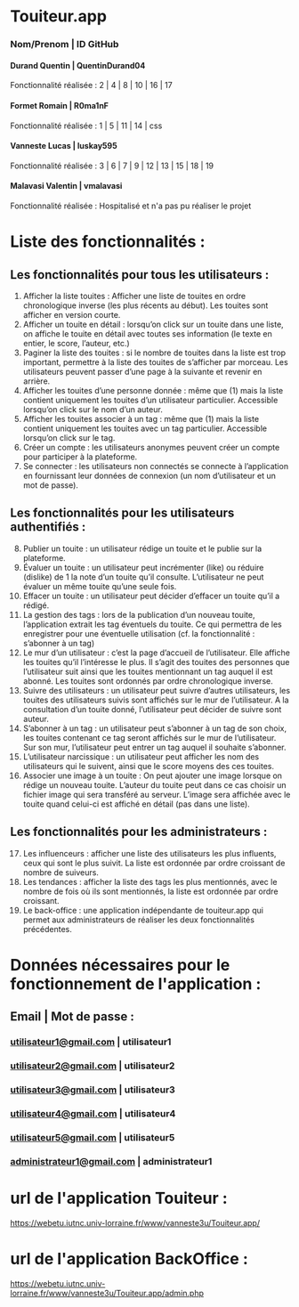 # Touiteur.app

### Nom/Prenom     | ID GitHub
#### Durand Quentin | QuentinDurand04

Fonctionnalité réalisée : 2 | 4 | 8 | 10 | 16 | 17

#### Formet Romain  | R0ma1nF
Fonctionnalité réalisée : 1 | 5 | 11 | 14 | css

#### Vanneste Lucas | luskay595
Fonctionnalité réalisée : 3 | 6 | 7 | 9 | 12 | 13 | 15 | 18 | 19

#### Malavasi Valentin | vmalavasi
Fonctionnalité réalisée : Hospitalisé et n'a pas pu réaliser le projet

# Liste des fonctionnalités :

## Les fonctionnalités pour tous les utilisateurs :

1. Afficher la liste touites : Afficher une liste de touites en ordre chronologique inverse
(les plus récents au début). Les touites sont afficher en version courte.
2. Afficher un touite en détail : lorsqu’on click sur un touite dans une liste, on affiche le
touite en détail avec toutes ses information (le texte en entier, le score, l’auteur, etc.)
3. Paginer la liste des touites : si le nombre de touites dans la liste est trop important,
permettre à la liste des touites de s’afficher par morceau. Les utilisateurs peuvent passer
d’une page à la suivante et revenir en arrière.
4. Afficher les touites d’une personne donnée : même que (1) mais la liste contient
uniquement les touites d’un utilisateur particulier. Accessible lorsqu’on click sur le nom
d’un auteur.
5. Afficher les touites associer à un tag : même que (1) mais la liste contient
uniquement les touites avec un tag particulier. Accessible lorsqu’on click sur le tag.
6. Créer un compte : les utilisateurs anonymes peuvent créer un compte pour participer à
la plateforme.
7. Se connecter : les utilisateurs non connectés se connecte à l’application en fournissant
leur données de connexion (un nom d’utilisateur et un mot de passe).


## Les fonctionnalités pour les utilisateurs authentifiés :

8. Publier un touite : un utilisateur rédige un touite et le publie sur la plateforme.
9. Évaluer un touite : un utilisateur peut incrémenter (like) ou réduire (dislike) de 1 la note
d’un touite qu’il consulte. L’utilisateur ne peut évaluer un même touite qu’une seule fois.
10. Effacer un touite : un utilisateur peut décider d’effacer un touite qu’il a rédigé.
11. La gestion des tags : lors de la publication d’un nouveau touite, l’application extrait les
tag éventuels du touite. Ce qui permettra de les enregistrer pour une éventuelle
utilisation (cf. la fonctionnalité : s’abonner à un tag)
12. Le mur d’un utilisateur : c’est la page d’accueil de l’utilisateur. Elle affiche les touites
qu’il l’intéresse le plus. Il s’agit des touites des personnes que l’utilisateur suit ainsi que
les touites mentionnant un tag auquel il est abonné. Les touites sont ordonnés par ordre
chronologique inverse.
13. Suivre des utilisateurs : un utilisateur peut suivre d’autres utilisateurs, les touites des
utilisateurs suivis sont affichés sur le mur de l’utilisateur. A la consultation d’un touite
donné, l’utilisateur peut décider de suivre sont auteur.
14. S’abonner à un tag : un utilisateur peut s’abonner à un tag de son choix, les touites
contenant ce tag seront affichés sur le mur de l’utilisateur. Sur son mur, l’utilisateur peut
entrer un tag auquel il souhaite s’abonner.
15. L’utilisateur narcissique : un utilisateur peut afficher les nom des utilisateurs qui le
suivent, ainsi que le score moyens des ces touites.
16. Associer une image à un touite : On peut ajouter une image lorsque on rédige un
nouveau touite. L’auteur du touite peut dans ce cas choisir un fichier image qui sera
transféré au serveur. L’image sera affichée avec le touite quand celui-ci est affiché en
détail (pas dans une liste).


## Les fonctionnalités pour les administrateurs :

17. Les influenceurs : afficher une liste des utilisateurs les plus influents, ceux qui sont le
plus suivit. La liste est ordonnée par ordre croissant de nombre de suiveurs.
18. Les tendances : afficher la liste des tags les plus mentionnés, avec le nombre de fois
où ils sont mentionnés, la liste est ordonnée par ordre croissant.
19. Le back-office : une application indépendante de touiteur.app qui permet aux
administrateurs de réaliser les deux fonctionnalités précédentes.

# Données nécessaires pour le fonctionnement de l'application :

## Email | Mot de passe :
### utilisateur1@gmail.com | utilisateur1
### utilisateur2@gmail.com | utilisateur2
### utilisateur3@gmail.com | utilisateur3
### utilisateur4@gmail.com | utilisateur4
### utilisateur5@gmail.com | utilisateur5
### administrateur1@gmail.com | administrateur1

# url de l'application Touiteur :
https://webetu.iutnc.univ-lorraine.fr/www/vanneste3u/Touiteur.app/

# url de l'application BackOffice :
https://webetu.iutnc.univ-lorraine.fr/www/vanneste3u/Touiteur.app/admin.php
